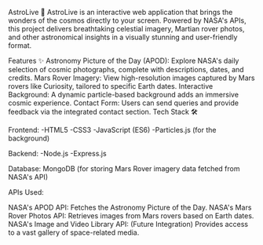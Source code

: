 AstroLive 🌌
AstroLive is an interactive web application that brings the wonders of the cosmos directly to your screen. Powered by NASA's APIs, this project delivers breathtaking celestial imagery, Martian rover photos, and other astronomical insights in a visually stunning and user-friendly format.

Features ✨
Astronomy Picture of the Day (APOD): Explore NASA's daily selection of cosmic photographs, complete with descriptions, dates, and credits.
Mars Rover Imagery: View high-resolution images captured by Mars rovers like Curiosity, tailored to specific Earth dates.
Interactive Background: A dynamic particle-based background adds an immersive cosmic experience.
Contact Form: Users can send queries and provide feedback via the integrated contact section.
Tech Stack 🛠️

Frontend:
-HTML5
-CSS3
-JavaScript (ES6)
-Particles.js (for the background)

Backend:
-Node.js
-Express.js

Database:
MongoDB (for storing Mars Rover imagery data fetched from NASA's API)

APIs Used:

NASA's APOD API: Fetches the Astronomy Picture of the Day.
NASA's Mars Rover Photos API: Retrieves images from Mars rovers based on Earth dates.
NASA's Image and Video Library API: (Future Integration) Provides access to a vast gallery of space-related media.

